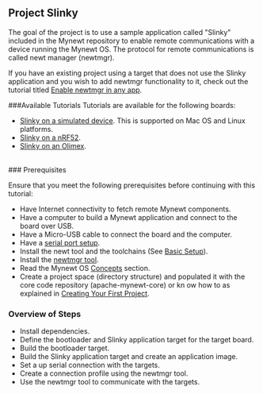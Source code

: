 ## Project Slinky  

The goal of the project is to use a sample application called "Slinky" included in the Mynewt repository to enable remote communications with a device running the Mynewt OS. The protocol for remote communications is called newt manager (newtmgr). 

If you have an existing project using a target that does not use the Slinky application and you wish to add newtmgr functionality to it, check out the tutorial titled [Enable newtmgr in any app](add_newtmgr.md). 

###Available Tutorials
Tutorials are available for the following boards:

* [Slinky on a simulated device](/os/tutorials/project-sim-slinky). This is supported on Mac OS and Linux platforms.
* [Slinky on a nRF52](/os/tutorials/project-nrf52-slinky).
* [Slinky on an Olimex](/os/tutorials/project-stm32-slinky).
<br>
### Prerequisites

Ensure that you meet the following prerequisites before continuing with this tutorial:

* Have Internet connectivity to fetch remote Mynewt components.
* Have a computer to build a Mynewt application and connect to the board over USB.
* Have a Micro-USB cable to connect the board and the computer.
* Have a [serial port setup](/os/get_started/serial_access.md).
* Install the newt tool and the toolchains (See [Basic Setup](/os/get_started/get_started.md)).
* Install the [newtmgr tool](/newtmgr/install_mac.md).
* Read the Mynewt OS [Concepts](/os/get_started/vocabulary.md) section.
* Create a project space (directory structure) and populated it with the core code repository (apache-mynewt-core) or kn
ow how to as explained in [Creating Your First Project](/os/get_started/project_create).

### Overview of Steps

* Install dependencies.
* Define the bootloader and Slinky application target for the target board.
* Build the bootloader target.
* Build the Slinky application target and create an application image.
* Set a up serial connection with the targets.
* Create a connection profile using the newtmgr tool.
* Use the newtmgr tool to communicate with the targets.
